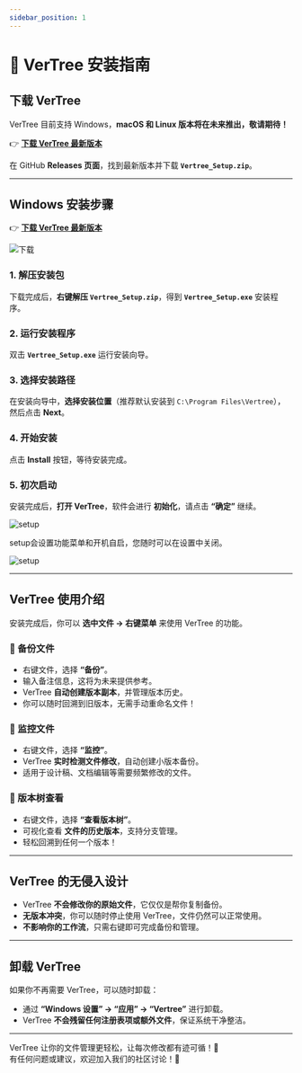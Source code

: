 ```yaml
---
sidebar_position: 1
---
```


# 🚀 VerTree 安装指南

## **下载 VerTree**
VerTree 目前支持 Windows，**macOS 和 Linux 版本将在未来推出，敬请期待！**

👉 **[下载 VerTree 最新版本](https://github.com/w0fv1/vertree/releases)**

在 GitHub **Releases 页面**，找到最新版本并下载 **`Vertree_Setup.zip`**。

---

## **Windows 安装步骤**

👉 **[下载 VerTree 最新版本](https://github.com/w0fv1/vertree/releases)**

![下载](/img/tutorial/download.png) 

### **1. 解压安装包**
下载完成后，**右键解压 `Vertree_Setup.zip`**，得到 **`Vertree_Setup.exe`** 安装程序。

### **2. 运行安装程序**
双击 **`Vertree_Setup.exe`** 运行安装向导。

### **3. 选择安装路径**
在安装向导中，**选择安装位置**（推荐默认安装到 `C:\Program Files\Vertree`），然后点击 **Next**。

### **4. 开始安装**
点击 **Install** 按钮，等待安装完成。

### **5. 初次启动**
安装完成后，**打开 VerTree**，软件会进行 **初始化**，请点击 **“确定”** 继续。

![setup](/img/tutorial/setup.png)

setup会设置功能菜单和开机自启，您随时可以在设置中关闭。

![setup](/img/tutorial/menu.png)


---

## **VerTree 使用介绍**

安装完成后，你可以 **选中文件 -> 右键菜单** 来使用 VerTree 的功能。

### **🔹 备份文件**
- 右键文件，选择 **“备份”**。
- 输入备注信息，这将为未来提供参考。
- VerTree **自动创建版本副本**，并管理版本历史。
- 你可以随时回溯到旧版本，无需手动重命名文件！

### **🔹 监控文件**
- 右键文件，选择 **“监控”**。
- VerTree **实时检测文件修改**，自动创建小版本备份。
- 适用于设计稿、文档编辑等需要频繁修改的文件。

### **🔹 版本树查看**
- 右键文件，选择 **“查看版本树”**。
- 可视化查看 **文件的历史版本**，支持分支管理。
- 轻松回溯到任何一个版本！

---

## **VerTree 的无侵入设计**
- VerTree **不会修改你的原始文件**，它仅仅是帮你复制备份。
- **无版本冲突**，你可以随时停止使用 VerTree，文件仍然可以正常使用。
- **不影响你的工作流**，只需右键即可完成备份和管理。

---

## **卸载 VerTree**
如果你不再需要 VerTree，可以随时卸载：
- 通过 **“Windows 设置” -> “应用” -> “Vertree”** 进行卸载。
- VerTree **不会残留任何注册表项或额外文件**，保证系统干净整洁。

---

VerTree 让你的文件管理更轻松，让每次修改都有迹可循！🚀  
有任何问题或建议，欢迎加入我们的社区讨论！💬
